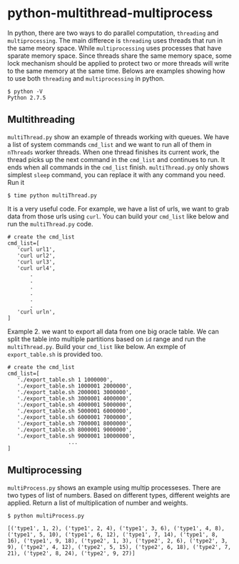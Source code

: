 # python-multithread-multiprocess

In python, there are two ways to do parallel computation, `threading` and `multiprocessing`. The main differece is `threading` uses threads that run in the same meory space. While `multiprocessing` uses processes that have sparate memory space. Since threads share the same memory space, some lock mechanism should be applied to protect two or more threads will write to the same memory at the same time. Belows are examples showing how to use both `threading` and `multiprocessing` in python. 

```
$ python -V
Python 2.7.5
```

## Multithreading

`multiThread.py` show an example of threads working with queues. We have a list of system commands `cmd_list` and we want to run all of them in `nThreads` worker threads. When one thread finishes its current work, the thread picks up the next command in the `cmd_list` and continues to run. It ends when all commands in the `cmd_list` finish. `multiThread.py` only shows simplest `sleep` command, you can replace it with any command you need. Run it 

```
$ time python multiThread.py
```

It is a very useful code.  For example, we have a list of urls, we want to grab data from those urls using `curl`. You can build your `cmd_list` like below and run the `multiThread.py` code. 

```
# create the cmd_list
cmd_list=[
   'curl url1',
   'curl url2',
   'curl url3',
   'curl url4',
       .
       .
       .
       .
       .
       .
   'curl urln',
]

```

Example 2. we want to export all data from one big oracle table. We can split the table into multiple partitions based on `id` range and run the `multiThread.py`. Build your `cmd_list` like below.  An exmple of `export_table.sh` is provided too. 

```
# create the cmd_list
cmd_list=[
   './export_table.sh 1 1000000',
   './export_table.sh 1000001 2000000',
   './export_table.sh 2000001 3000000',
   './export_table.sh 3000001 4000000',
   './export_table.sh 4000001 5000000',
   './export_table.sh 5000001 6000000',
   './export_table.sh 6000001 7000000',
   './export_table.sh 7000001 8000000',
   './export_table.sh 8000001 9000000',
   './export_table.sh 9000001 10000000',
                   ...
]

```

## Multiprocessing

`multiProcess.py` shows an example using multip processeses. There are two types of list of numbers. Based on different types, different weights are applied. Return a list of multiplication of number and weights. 

```
$ python multiProcess.py

[('type1', 1, 2), ('type1', 2, 4), ('type1', 3, 6), ('type1', 4, 8), ('type1', 5, 10), ('type1', 6, 12), ('type1', 7, 14), ('type1', 8, 16), ('type1', 9, 18), ('type2', 1, 3), ('type2', 2, 6), ('type2', 3, 9), ('type2', 4, 12), ('type2', 5, 15), ('type2', 6, 18), ('type2', 7, 21), ('type2', 8, 24), ('type2', 9, 27)]
```

